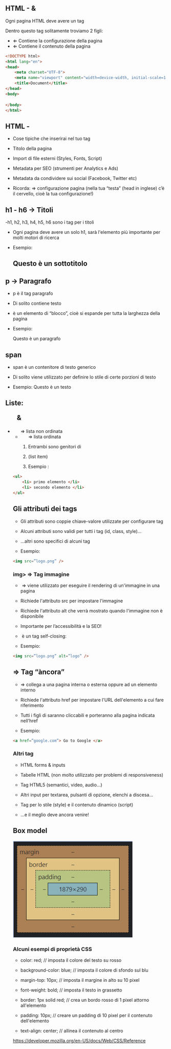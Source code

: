 ## HTML - <head> & <body>
Ogni pagina HTML deve avere un tag <html>

Dentro questo tag solitamente troviamo 2 figli:

- <head> ⇐ Contiene la configurazione della pagina
- <body> ⇐ Contiene il contenuto della pagina

```html
<!DOCTYPE html>
<html lang="en">
<head>
    <meta charset="UTF-8">
    <meta name="viewport" content="width=device-width, initial-scale=1.0">
    <title>Document</title>
</head>
<body>
    
</body>
</html>
```

## HTML - <head>
- Cose tipiche che inserirai nel tuo tag <head>

- Titolo della pagina
- Import di file esterni (Styles, Fonts, Script)
- Metadata per SEO (strumenti per Analytics e Ads)
- Metadata da condividere sui social (Facebook, Twitter etc)

- Ricorda: <head> => configurazione pagina 
(nella tua “testa” (head in inglese) c’è il cervello, cioè la tua configurazione!)

## h1 - h6 → Titoli
-h1, h2, h3, h4, h5, h6 sono i tag per i titoli

- Ogni pagina deve avere un solo h1, sarà l'elemento più importante per molti motori di ricerca

- Esempio: <h2> Questo è un sottotitolo </h2>

## p → Paragrafo
- p è il tag paragrafo

- Di solito contiene testo 

- è un elemento di “blocco”, cioè si espande per tutta la larghezza della pagina

- Esempio: <p> Questo è un paragrafo</p>

## span
- span è un contenitore di testo generico

- Di solito viene utilizzato per definire lo stile di certe porzioni di testo

- Esempio: <span> Questo è un testo </span>

## Liste: <ul> & <ol>
- <ul> ⇒ lista non ordinata

- <ol> ⇒ lista ordinata

- Entrambi sono genitori di <li> (list item)

- Esempio :

```html
<ul>
	<li> primo elemento </li>
	<li> secondo elemento </li>
</ul>
```

## Gli attributi dei tags
- Gli attributi sono coppie chiave-valore utilizzate per configurare tag

- Alcuni attributi sono validi per tutti i tag (id, class, style)...

- …altri sono specifici di alcuni tag

- Esempio:

```html
<img src=”logo.png” />
```

### img> ⇒ Tag immagine
- <img> ⇒ viene utilizzato per eseguire il rendering di un'immagine in una pagina


- Richiede l'attributo src per impostare l'immagine


- Richiede l'attributo alt che verrà mostrato quando l'immagine non è disponibile 
 - Importante per l’accessibilità e la SEO!

- <img>  è un tag self-closing:

- Esempio: 
```html
<img src=”logo.png” alt=”logo” />
```

## <a> ⇒ Tag “àncora”
- <a> ⇒ collega a una pagina interna o esterna oppure ad un elemento interno

- Richiede l'attributo href per impostare l'URL dell'elemento a cui fare riferimento

- Tutti i figli di <a> saranno cliccabili e porteranno alla pagina indicata nell’href

- Esempio: 
```html
<a href=”google.com”> Go to Google </a>
```

### Altri tag
- HTML forms & inputs

- Tabelle HTML (non molto utilizzato per problemi di responsiveness)

- Tag HTML5 (semantici, video, audio…)

- Altri input per textarea, pulsanti di opzione, elenchi a discesa...

- Tag per lo stile (style) e il contenuto dinamico (script)

- …e il meglio deve ancora venire!

## Box model
![box_model](image.png)


### Alcuni esempi di proprietà CSS
- color: red; // imposta il colore del testo su rosso

- background-color: blue; // imposta il colore di sfondo sul blu

- margin-top: 10px; // imposta il margine in alto su 10 pixel

- font-weight: bold; // imposta il testo in grassetto

- border: 1px solid red; // crea un bordo rosso di 1 pixel attorno all'elemento

- padding: 10px; // creare un padding di 10 pixel per il contenuto dell'elemento

- text-align: center; // allinea il contenuto al centro

https://developer.mozilla.org/en-US/docs/Web/CSS/Reference